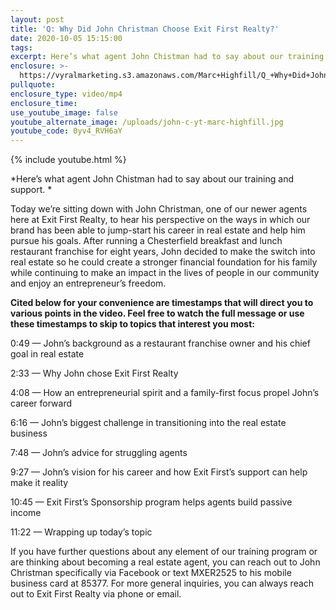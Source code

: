 ```yaml
---
layout: post
title: 'Q: Why Did John Christman Choose Exit First Realty?'
date: 2020-10-05 15:15:00
tags:
excerpt: Here’s what agent John Chistman had to say about our training and support.
enclosure: >-
  https://vyralmarketing.s3.amazonaws.com/Marc+Highfill/Q_+Why+Did+John+Christman+Choose+Exit+First+Realty_.mp4
pullquote:
enclosure_type: video/mp4
enclosure_time:
use_youtube_image: false
youtube_alternate_image: /uploads/john-c-yt-marc-highfill.jpg
youtube_code: 0yv4_RVH6aY
---
```


{% include youtube.html %}

*Here’s what agent John Chistman had to say about our training and support. *

Today we’re sitting down with John Christman, one of our newer agents here at Exit First Realty, to hear his perspective on the ways in which our brand has been able to jump-start his career in real estate and help him pursue his goals. After running a Chesterfield breakfast and lunch restaurant franchise for eight years, John decided to make the switch into real estate so he could create a stronger financial foundation for his family while continuing to make an impact in the lives of people in our community and enjoy an entrepreneur’s freedom.

**Cited below for your convenience are timestamps that will direct you to various points in the video. Feel free to watch the full message or use these timestamps to skip to topics that interest you most:&nbsp;**

0:49 — John’s background as a restaurant franchise owner and his chief goal in real estate&nbsp;

2:33 — Why John chose Exit First Realty

4:08 — How an entrepreneurial spirit and a family-first focus propel John’s career forward&nbsp;

6:16 — John’s biggest challenge in transitioning into the real estate business&nbsp;

7:48 — John’s advice for struggling agents&nbsp;

9:27 — John’s vision for his career and how Exit First’s support can help make it reality&nbsp;

10:45 — Exit First’s Sponsorship program helps agents build passive income&nbsp;

11:22 — Wrapping up today’s topic&nbsp;

If you have further questions about any element of our training program or are thinking about becoming a real estate agent, you can reach out to John Christman specifically via Facebook or text MXER2525 to his mobile business card at 85377. For more general inquiries, you can always reach out to Exit First Realty via phone or email.

